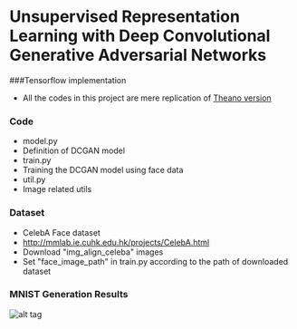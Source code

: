 # Unsupervised Representation Learning with Deep Convolutional Generative Adversarial Networks

###Tensorflow implementation
  * All the codes in this project are mere replication of [Theano version](https://github.com/Newmu/dcgan_code)

### Code
 * model.py
  * Definition of DCGAN model
 * train.py
  * Training the DCGAN model using face data
 * util.py
  * Image related utils 
 
### Dataset
 * CelebA Face dataset 
  * http://mmlab.ie.cuhk.edu.hk/projects/CelebA.html
   * Download "img_align_celeba" images
   * Set "face_image_path" in train.py according to the path of downloaded dataset

### MNIST Generation Results
![alt tag](https://github.com/jazzsaxmafia/dcgan_tensorflow/blob/master/mnist/vis/sample_15.jpg)
